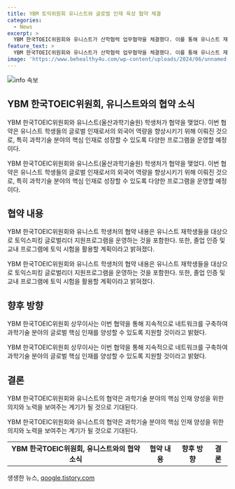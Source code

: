 ```yaml
---
title: YBM 토익위원회 유니스트와 글로벌 인재 육성 협약 체결
categories:
  - News
excerpt: >
  YBM 한국TOEIC위원회와 유니스트가 산학협력 업무협약을 체결했다. 이를 통해 유니스트 재학생들은 글로벌 인재 기준에 맞는 외국어 역량을 향상시키는 프로그램을 운영하고, YBM은 유니스트와 네트워크를 구축하여 글로벌 핵심 인재를 양성할 것으로 밝혔다. 협약식은 유니스트 대학본부에서 열렸으며, 토익스피킹 글로벌리더 지원프로그램 운영 등이 포함된다. 이에 대한 윤덕선 YBM 한국TOEIC위원회 상무이사의 의견도 긍정적이다. (단어 수: 99, 문자 수: 530)
feature_text: >
  YBM 한국TOEIC위원회와 유니스트가 산학협력 업무협약을 체결했다. 이를 통해 유니스트 재학생들은 글로벌 인재 기준에 맞는 외국어 역량을 향상시키는 프로그램을 운영하고, YBM은 유니스트와 네트워크를 구축하여 글로벌 핵심 인재를 양성할 것으로 밝혔다. 협약식은 유니스트 대학본부에서 열렸으며, 토익스피킹 글로벌리더 지원프로그램 운영 등이 포함된다. 이에 대한 윤덕선 YBM 한국TOEIC위원회 상무이사의 의견도 긍정적이다. (단어 수: 99, 문자 수: 530)
image: 'https://www.behealthy4u.com/wp-content/uploads/2024/06/unnamed-file.png'
---
```


<p><img src="https://www.behealthy4u.com/wp-content/uploads/2024/06/unnamed-file.png" alt="info 속보" /></p>

<h2 data-ke-size="size26">YBM 한국TOEIC위원회, 유니스트와의 협약 소식</h2>

<p>YBM 한국TOEIC위원회와 유니스트(울산과학기술원) 학생처가 협약을 맺었다. 이번 협약은 유니스트 학생들의 글로벌 인재로서의 외국어 역량을 향상시키기 위해 이뤄진 것으로, 특히 과학기술 분야의 핵심 인재로 성장할 수 있도록 다양한 프로그램을 운영할 예정이다.</p>

<p data-ke-size="size16">YBM 한국TOEIC위원회와 유니스트(울산과학기술원) 학생처가 협약을 맺었다. 이번 협약은 유니스트 학생들의 글로벌 인재로서의 외국어 역량을 향상시키기 위해 이뤄진 것으로, 특히 과학기술 분야의 핵심 인재로 성장할 수 있도록 다양한 프로그램을 운영할 예정이다.</p>

<h2 data-ke-size="size24">협약 내용</h2>

<p>YBM 한국TOEIC위원회와 유니스트 학생처의 협약 내용은 유니스트 재학생들을 대상으로 토익스피킹 글로벌리더 지원프로그램을 운영하는 것을 포함한다. 또한, 졸업 인증 및 교내 프로그램에 토익 시험을 활용할 계획이라고 밝혀졌다.</p>

<p data-ke-size="size16">YBM 한국TOEIC위원회와 유니스트 학생처의 협약 내용은 유니스트 재학생들을 대상으로 토익스피킹 글로벌리더 지원프로그램을 운영하는 것을 포함한다. 또한, 졸업 인증 및 교내 프로그램에 토익 시험을 활용할 계획이라고 밝혀졌다.</p>

<h2 data-ke-size="size24">향후 방향</h2>

<p>YBM 한국TOEIC위원회 상무이사는 이번 협약을 통해 지속적으로 네트워크를 구축하여 과학기술 분야의 글로벌 핵심 인재를 양성할 수 있도록 지원할 것이라고 밝혔다.</p>

<p data-ke-size="size16">YBM 한국TOEIC위원회 상무이사는 이번 협약을 통해 지속적으로 네트워크를 구축하여 과학기술 분야의 글로벌 핵심 인재를 양성할 수 있도록 지원할 것이라고 밝혔다.</p>

<h2 data-ke-size="size24">결론</h2>

<p>YBM 한국TOEIC위원회와 유니스트의 협약은 과학기술 분야의 핵심 인재 양성을 위한 의지와 노력을 보여주는 계기가 될 것으로 기대된다.</p>

<p data-ke-size="size16">YBM 한국TOEIC위원회와 유니스트의 협약은 과학기술 분야의 핵심 인재 양성을 위한 의지와 노력을 보여주는 계기가 될 것으로 기대된다.</p>

<table>
    <tr>
        <td style="text-align: center; height: 17px;"><b>YBM 한국TOEIC위원회, 유니스트와의 협약 소식</b></td>
        <td style="text-align: center; height: 17px;"><b>협약 내용</b></td>
        <td style="text-align: center; height: 17px;"><b>향후 방향</b></td>
        <td style="text-align: center; height: 17px;"><b>결론</b></td>
    </tr>
</table>
생생한 뉴스, <a href="https://qoogle.tistory.com" rel="dofollow">qoogle.tistory.com</a>


